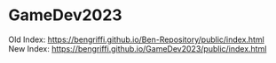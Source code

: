 # GameDev2023
Old Index: https://bengriffi.github.io/Ben-Repository/public/index.html
<br>
New Index: https://bengriffi.github.io/GameDev2023/public/index.html
